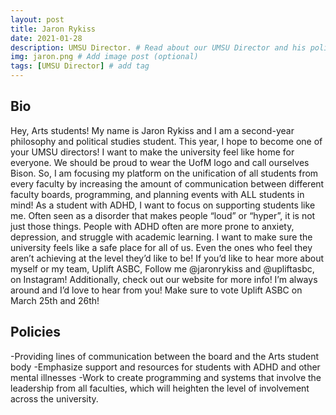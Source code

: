 ```yaml
---
layout: post
title: Jaron Rykiss
date: 2021-01-28
description: UMSU Director. # Read about our UMSU Director and his policies
img: jaron.png # Add image post (optional)
tags: [UMSU Director] # add tag
---
```

## Bio

Hey, Arts students! My name is Jaron Rykiss and I am a second-year philosophy and political studies student. This year, I hope to become one of your UMSU directors! I want to make the university feel like home for everyone. We should be proud to wear the UofM logo and call ourselves Bison. So, I am focusing my platform on the unification of all students from every faculty by increasing the amount of communication between different faculty boards, programming, and planning events with ALL students in mind! As a student with ADHD, I want to focus on supporting students like me. Often seen as a disorder that makes people “loud” or “hyper”, it is not just those things. People with ADHD often are more prone to anxiety, depression, and struggle with academic learning. I want to make sure the university feels like a safe place for all of us. Even the ones who feel they aren’t achieving at the level they’d like to be! If you’d like to hear more about myself or my team, Uplift ASBC, Follow me @jaronrykiss and @upliftasbc, on Instagram! Additionally, check out our website for more info! I’m always around and I’d love to hear from you! Make sure to vote Uplift ASBC on March 25th and 26th! 

## Policies

-Providing lines of communication between the board and the Arts student body
-Emphasize support and resources for students with ADHD and other mental illnesses
-Work to create programming and systems that involve the 
leadership from all faculties, which will heighten the level 
of involvement across the university.





